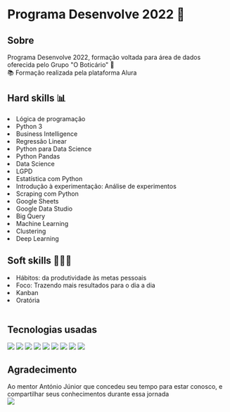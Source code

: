 # Programa Desenvolve 2022 🎲 

<h2> Sobre </h2>
 Programa Desenvolve 2022, formação voltada para área de dados oferecida pelo  Grupo 
"O Boticário"  🎲 </br>
📚  Formação realizada pela plataforma Alura

</br>

<h2> Hard skills 📊  </h2>
<li> Lógica de programação 
<li> Python 3 
<li> Business Intelligence
<li> Regressão Linear
<li> Python para Data Science
<li> Python Pandas
<li> Data Science
<li> LGPD
<li> Estatística com Python
<li> Introdução à experimentação: Análise de experimentos
<li> Scraping com Python
<li> Google Sheets
<li> Google Data Studio
<li> Big Query
<li> Machine Learning
<li> Clustering
<li> Deep Learning 

</br>

<h2> Soft skills 🙎🏻‍♀️ </h2>

<li> Hábitos: da produtividade às metas pessoais
<li> Foco: Trazendo mais resultados para o dia a dia
<li> Kanban
<li> Oratória
</br>
</br>

<h2> Tecnologias usadas </h2>
<img src="https://img.shields.io/badge/python-3670A0?style=for-the-badge&logo=python&logoColor=ffdd54"/> 
<img src="https://img.shields.io/badge/pandas-%23150458.svg?style=for-the-badge&logo=pandas&logoColor=white" /> 
<img src="https://img.shields.io/badge/numpy-%23013243.svg?style=for-the-badge&logo=numpy&logoColor=white"/>
<img src="https://img.shields.io/badge/Plotly-%233F4F75.svg?style=for-the-badge&logo=plotly&logoColor=white"/>
<img src="https://img.shields.io/badge/SciPy-%230C55A5.svg?style=for-the-badge&logo=scipy&logoColor=%white"/>
<img src="https://img.shields.io/badge/jupyter-%23FA0F00.svg?style=for-the-badge&logo=jupyter&logoColor=white"/>
<img src="https://img.shields.io/badge/Visual%20Studio%20Code-0078d7.svg?style=for-the-badge&logo=visual-studio-code&logoColor=white"/>
<img src="https://img.shields.io/badge/Colab-F9AB00?style=for-the-badge&logo=googlecolab&color=525252"/>
<img src="https://img.shields.io/badge/Kaggle-035a7d?style=for-the-badge&logo=kaggle&logoColor=white"/>  

</br>

<h2> Agradecimento </h2>
Ao mentor António Júnior que concedeu seu tempo para estar conosco, e compartilhar seus conhecimentos durante essa jornada </br>
<a href="https://www.linkedin.com/in/acsjunior/" target="_blank"><img src="https://img.shields.io/badge/-LinkedIn-%230077B5?style=for-the-badge&logo=linkedin&logoColor=white" target="_blank"></a>